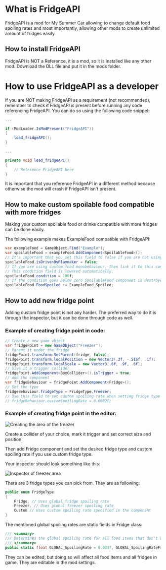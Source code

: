 # What is FridgeAPI

FridgeAPI is a mod for My Summer Car allowing to change default food spoiling rates and most importantly, allowing other mods to create unlimited amount of fridges easily.

## How to install FridgeAPI

FridgeAPI is NOT a Reference, it is a mod, so it is installed like any other mod. Download the DLL file and put it in the mods folder.

# How to use FridgeAPI as a developer

If you are NOT making FridgeAPI as a requirement (not recommended), remember to check if FridgeAPI is present before running any code referencing FridgeAPI.
You can do so using the following code snippet:
```cs
...

if (ModLoader.IsModPresent("FridgeAPI"))
{
    load_fridgeAPI();
}

...

private void load_fridgeAPI()
{
    // Reference FridgeAPI here
}
```

It is important that you reference FridgeAPI in a different method because otherwise the mod will crash if FridgeAPI isn't present.

## How to make custom spoilable food compatible with more fridges

Making your custom spoilable food or drinks compatible with more fridges can be done easily.

The following example makes ExampleFood compatible with FridgeAPI:
```cs
var exampleFood = GameObject.Find("Example");
var spoilableFood = exampleFood.AddComponent<SpoilableFood>();
// It's important that you set this field to false if you are not using a clone of vanilla food FSM
spoilableFood.isDrivenByPlaymaker = false;
// If you are using custom food monobehaviour, then link it to this condition field
// This condition field is lowered automatically.
spoilableFood.condition = 100f;
// If the condition goes below zero SpoilableFood component is destroyed and this event is called
spoilableFood.FoodSpoiled += ExampleFood_Spoiled;
```

## How to add new fridge point

Adding custom fridge point is not any harder. The preferred way to do it is through the inspector, but it can be done through code as well.

### Example of creating fridge point in code:
```cs
// Create a new game object
var fridgePoint = new GameObject("Freezer");
// Parent it under the fridge
fridgePoint.transform.SetParent(fridge, false);
fridgePoint.transform.localPosition = new Vector3(.3f, -.516f, .1f);
fridgePoint.transform.localScale = new Vector3(.6f, .9f, .6f);
// Give it a trigger collider
fridgePoint.AddComponent<BoxCollider>().isTrigger = true;
// Add the component
var fridgeBehaviour = fridgePoint.AddComponent<Fridge>();
// Set the type
fridgeBehaviour.fridgeType = FridgeType.Freezer;
// Use this field to set custom spoiling rate when setting fridge type to FridgeType.Custom
// fridgeBehaviour.customSpoilingRate = 0.0002f;
```


### Example of creating fridge point in the editor:

![Creating the area of the freezer](https://cdn.discordapp.com/attachments/802882025325330482/1152983340736069662/image.png)

Create a collider of your choice, mark it trigger and set correct size and position.

Then add Fridge component and set the desired fridge type and custom spoiling rate if you use custom fridge type.

Your inspector should look something like this:

![Inspector of freezer area](https://cdn.discordapp.com/attachments/802882025325330482/1152984253534056458/image.png)

There are 3 fridge types you can pick from. They are as following:
```cs
public enum FridgeType
{
    Fridge, // Uses global fridge spoiling rate
    Freezer, // Uses global freezer spoiling rate
    Custom // Uses custom spoiling rate specified in the component
}
```

The mentioned global spoiling rates are static fields in Fridge class:
```cs
/// <summary>
/// Determines the global spoiling rate for all food items that don't use custom spoiling rate
/// </summary>
public static float GLOBAL_SpoilingRate = 0.034f, GLOBAL_SpoilingRateFridge = 0.0005f, GLOBAL_SpoilingRateFreezer = 0.0001f;
```
They can be edited, but doing so will affect all food items and all fridges in game. They are editable in the mod settings. 
